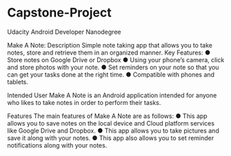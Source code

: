 # Capstone-Project
Udacity Android Developer Nanodegree

Make A Note:
Description
Simple note taking app that allows you to take notes, store and retrieve them in an organized
manner.
Key Features:
● Store notes on Google Drive or Dropbox
● Using your phone’s camera, click and store photos with your note.
● Set reminders on your note so that you can get your tasks done at the right time.
● Compatible with phones and tablets.

Intended User
Make A Note is an Android application intended for anyone who likes to take notes in order to
perform their tasks.

Features
The main features of Make A Note are as follows:
● This app allows you to save notes on the local device and Cloud platform services like
Google Drive and Dropbox.
● This app allows you to take pictures and save it along with your notes.
● This app also allows you to set reminder notifications along with your notes.
